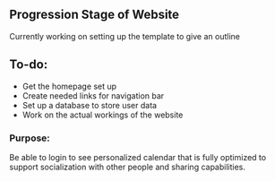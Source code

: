 ## Progression Stage of Website

Currently working on setting up the template to give an outline

## To-do:

- Get the homepage set up
- Create needed links for navigation bar
- Set up a database to store user data
- Work on the actual workings of the website


### Purpose:
Be able to login to see personalized calendar that is fully optimized to support socialization with other people and sharing capabilities.
